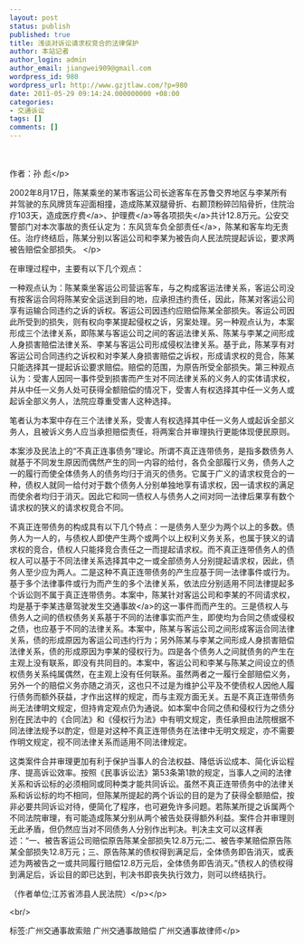 ```yaml
---
layout: post
status: publish
published: true
title: 浅谈对诉讼请求权竞合的法律保护
author: 本站记者
author_login: admin
author_email: jiangwei909@gmail.com
wordpress_id: 980
wordpress_url: http://www.gzjtlaw.com/?p=980
date: 2011-05-29 09:14:24.000000000 +08:00
categories:
- 交通诉讼
tags: []
comments: []
---
```

<p><p>　　 <p>作者：孙 彪<&#47;p><p>2002年8月17日，陈某乘坐的某市客运公司长途客车在苏鲁交界地区与李某所有并驾驶的东风牌货车迎面相撞，造成陈某双腿骨折、右颞顶粉碎凹陷骨折，住院治疗103天，造成<a>医疗费<&#47;a>、<a>护理费<&#47;a>等各项<a>损失<&#47;a>共计12.8万元。公安交警部门对本次事故的责任认定为：东风货车负<a>全部责任<&#47;a>，陈某和客车均无责任。治疗终结后，陈某分别以客运公司和李某为被告向人民法院提起诉讼，要求两被告赔偿全部损失。 <&#47;p><p>在审理过程中，主要有以下几个观点：<p>一种观点认为：陈某乘坐客运公司营运客车，与之构成客运法律关系，客运公司没有按客运合同将陈某安全运送到目的地，应承担违约责任，因此，陈某对客运公司享有运输合同违约之诉的诉权。客运公司因违约应赔偿陈某全部损失。客运公司因此所受到的损失，则有权向李某提起侵权之诉，另案处理。另一种观点认为，本案形成三个法律关系，即陈某与客运公司之间的客运法律关系、陈某与李某之间形成人身损害赔偿法律关系、李某与客运公司形成侵权法律关系。基于此，陈某享有对客运公司合同违约之诉权和对李某人身损害赔偿之诉权，形成请求权的竞合，陈某只能选择其一提起诉讼要求赔偿。赔偿的范围，为原告所受全部损失。第三种观点认为：受害人因同一事件受到损害而产生对不同法律关系的义务人的实体请求权，并从中任一义务人处可获得全额赔偿的情况下，受害人有权选择其中任一义务人或起诉全部义务人，法院应尊重受害人这种选择。<p>笔者认为本案中存在三个法律关系，受害人有权选择其中任一义务人或起诉全部义务人，且被诉义务人应当承担赔偿责任，将两案合并审理执行更能体现便民原则。<p>本案涉及民法上的&ldquo;不真正连事债务&rdquo;理论。所谓不真正连带债务，是指多数债务人就基于不同发生原因而偶然产生的同一内容的给付，各负全部履行义务，债务人之一的履行而使全体债务人的债务均归于消灭的债务。它属于广义的请求权竞合的一种，债权人就同一给付对于数个债务人分别单独地享有请求权，因一请求权的满足而使余者均归于消灭。因此它和同一债权人与债务人之间对同一法律后果享有数个请求权的狭义的请求权竞合不同。<p>不真正连带债务的构成具有以下几个特点：一是债务人至少为两个以上的多数。债务人为一人的，与债权人即使产生两个或两个以上权利义务关系，也属于狭义的请求权的竞合，债权人只能择竞合责任之一而提起请求权。而不真正连带债务人的债权人可以基于不同法律关系选择其中之一或全部债务人分别提起请求权，因此，债务人至少应为两人。二是这种不真正连带债务的产生应基于同一法律事件或行为。基于多个法律事件或行为而产生的多个法律关系，依法应分别适用不同法律提起多个诉讼则不属于真正连带债务。本案中，陈某针对客运公司和李某的不同请求权，均是基于李某违章驾驶发生<a>交通事故<&#47;a>的这一事件而而产生的。三是债权人与债务人之间的债权债务关系基于不同的法律事实而产生，即使均为合同之债或侵权之债，也应基于不同的法律关系。本案中，陈某与客运公司之间形成客运合同法律关系，债的形成原因为客运公司违约行为；另外陈某与李某之间形成人身损害赔偿法律关系，债的形成原因为李某的侵权行为。四是各个债务人之间就债务的产生在主观上没有联系，即没有共同目的。本案中，客运公司和李某与陈某之间设立的债权债务关系纯属偶然，在主观上没有任何联系。虽然两者之一履行全部赔偿义务，另外一个的赔偿义务亦随之消灭，这也只不过是为维护公平及不使债权人因他人履行债务而额外获益，才作出这样的规定，而与主观方面无关。五是不真正连带债务尚无法律明文规定，但持肯定观点仍为通说。如本案中合同之债和侵权行为之债分别在民法中的《合同法》和《侵权行为法》中有明文规定，责任承担由法院根据不同法律法规予以酌定，但是对这种不真正连带债务在法律中无明文规定，亦不需要作明文规定，视不同法律关系而适用不同法律规定。<p>这类案件合并审理更加有利于保护当事人的合法权益、降低诉讼成本、简化诉讼程序、提高诉讼效率。按照《民事诉讼法》第53条第1款的规定，当事人之间的法律关系和诉讼标的必须相同或同种类才能共同诉讼。虽然不真正连带债务中的法律关系和诉讼标的均不相同，但陈某所提起的两个诉讼的目的是为了获得全额赔偿，按非必要共同诉讼对待，便简化了程序，也可避免许多问题。若陈某所提之诉属两个不同法院审理，有可能造成陈某分别从两个被告处获得额外利益。案件合并审理则无此矛盾，但仍然应当对不同债务人分别作出判决。判决主文可以这样表述：&ldquo;一、被告客运公司赔偿原告陈某全部损失12.8万元;二、被告李某赔偿原告陈某全部损失12.8万元；三、原告陈某的债权得到满足后，全体债务即告消灭，或表述为两被告之一或共同履行赔偿12.8万元后，全体债务即告消灭。&rdquo;债权人的债权得到满足后，诉讼目的即已达到，判决书即丧失执行效力，则可以终结执行。<p><p><p>（作者单位;江苏省沛县人民法院）<&#47;p><&#47;p><br&#47;><p>标签:广州交通事故索赔 广州交通事故赔偿 广州交通事故律师<&#47;p>
